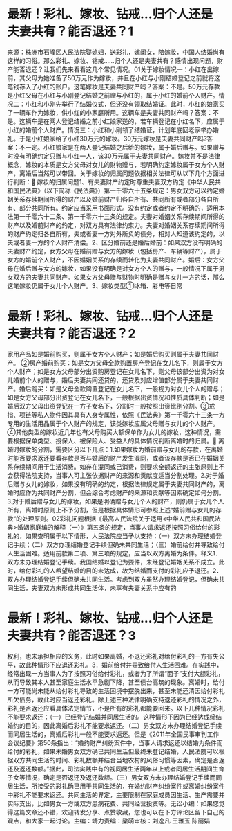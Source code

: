 # 最新！彩礼、嫁妆、钻戒…归个人还是夫妻共有？能否退还？1

来源：株洲市石峰区人民法院娶媳妇，送彩礼，嫁闺女，陪嫁妆，中国人结婚尚有这样的习俗。那么彩礼、嫁妆、钻戒……归个人还是夫妻共有？感情出现问题，财产能否退还？让我们先来看看这几个常见情况。01关于嫁妆情况一：小红在出嫁前，其父母为她准备了50万元作为嫁妆，并且在小红与小刚结婚登记之前就将这笔钱存入了小红的账户。这笔嫁妆是夫妻共同财产吗？答案：不是。50万元存款是小红父母在小红与小刚登记结婚之前赠与小红的，属于小红的婚前个人财产。情况二：小红和小刚先举行了结婚仪式，但还没有领取结婚证。此时，小红的娘家买了一辆车作为嫁妆，供小红的小家庭所用。这辆车是夫妻共同财产吗？答案：不是。这辆车是在两人登记结婚之前小红娘家送的，若车辆登记在小红名下，应属于小红的婚前个人财产。情况三：小红和小刚领了结婚证，计划年底回老家举办婚礼。于是小红娘家给了小红30万元的嫁妆。30万元嫁妆是夫妻共同财产吗?答案：不一定。小红娘家是在两人登记结婚之后给的嫁妆，属于婚后赠与。如果赠与时没有明确约定只赠与小红一人，该30万元属于夫妻共同财产。嫁妆并不是法律概念，嫁妆的本质是女方父母对女儿的财物赠与，若明确约定嫁妆属于女方个人财产，离婚后当然可以带回。关于嫁妆的归属问题依据相关法律可从以下几个方面进行判断：🔹 嫁妆的归属问题1、有夫妻财产约定时尊重夫妻双方约定《中华人民共和国民法典》（以下简称《民法典》）第一千零六十五条规定：男女双方可以约定婚姻关系存续期间所得的财产以及婚前财产归各自所有、共同所有或者部分各自所有、部分共同所有。约定应当采用书面形式。没有约定或者约定不明确的，适用本法第一千零六十二条、第一千零六十三条的规定。夫妻对婚姻关系存续期间所得的财产以及婚前财产的约定，对双方具有法律约束力。夫妻对婚姻关系存续期间所得的财产约定归各自所有，夫或者妻一方对外所负的债务，相对人知道该约定的，以夫或者妻一方的个人财产清偿。2、区分婚前还是婚后婚前：如果双方没有明确的夫妻财产约定，女方父母在婚前赠与女方的嫁妆（包括房产、车辆等财产），属于女方的婚前个人财产，不因婚姻关系的存续而转化为夫妻共同财产。婚后：女方父母在婚后赠与女方的嫁妆，如果没有明确是对女方个人的赠与，一般情况下属于男女双方的夫妻共同财产。如果女方父母赠与财物时明确是赠与女儿一方的话，那么这笔嫁妆仍属于女儿个人财产。3、嫁妆类型①冰箱、彩电等日常

# 最新！彩礼、嫁妆、钻戒…归个人还是夫妻共有？能否退还？2

家用产品如是婚前购买，则属于女方个人财产；如是婚后购买则属于夫妻共同财产。 ②房产婚前购买：如是女方父母全款购置房产登记在女儿名下，则属于女方个人财产；如是女方父母部分出资购房登记在女儿名下，则父母该部分出资为对女儿婚前个人的赠与，婚后夫妻共同还贷的，还贷及对应增值部分属于夫妻共同财产。婚后购买：如是父母全款购置登记在女儿名下，一般视为对女儿个人的赠与；如是女方父母部分出资登记在女儿名下，一般根据出资情况和性质具体判断；如是婚后双方父母出资登记在一方子女名下，分割时一般按照出资比例分割。③戒指、项链等私人物件因其具有人身专属性，依照《民法典》第一千零六十三条一方专用的生活用品属于个人财产的规定，该类嫁妆应属父母赠与女儿的个人财产。④其他类型的嫁妆近几年也有父母购买大额保单作为女儿的嫁妆，这种情况，需要根据保单类型、投保人、被保险人、受益人的具体情况判断离婚时的归属。🔹 离婚时嫁妆的分割，需要区分以下几点：1.如果嫁妆为婚前赠与女儿的存款，在离婚时能否要求返还要看存款是否与婚后的财产发生混同，或者该存款是否已在婚姻关系存续期间用于生活消费。如存在混同或已消费，则要求全额返还的主张原则上不会获得法院支持，当事人可主张依据财产的来源和贡献度适当分割处理。2.对于婚后赠与女儿的嫁妆，如果没有明确的约定，根据法律规定属于夫妻共同财产的，离婚时应作为共同财产分割，但会综合考虑财产的来源和贡献等因素确定如何分割。3.对于婚后赠与女儿的嫁妆，如果是明确赠与女儿个人的财产，则仍属于女儿个人所有，离婚时原则上不予分割，但是根据具体情形可参照上述“婚前赠与女儿的存款“的处理原则。02彩礼问题根据《最高人民法院关于适用<中华人民共和国民法典>婚姻家庭编的解释（一）》第五条的规定，当事人请求返还按照习俗给付的彩礼的，如果查明属于以下情形，人民法院应当予以支持：（一）双方未办理结婚登记手续；（二）双方办理结婚登记手续但确未共同生活；（三）婚前给付并导致给付人生活困难。适用前款第二项、第三项的规定，应当以双方离婚为条件。释义1．双方未办理结婚登记手续。我国结婚以登记为要件，未经登记婚姻关系不成立。此时，给付彩礼的人希望结婚的目的未达成，故为结婚而支付的彩礼应予退还。2．双方办理结婚登记手续但确未共同生活。考虑到双方虽然办理结婚登记，但确未共同生活，夫妻双方未形成共同生活体，未享有夫妻关系中应有的

# 最新！彩礼、嫁妆、钻戒…归个人还是夫妻共有？能否退还？3

权利，也未承担相应的义务，此时如果离婚，不退还彩礼对给付彩礼的一方有失公平，故此种情形下应退还彩礼。3．婚前给付并导致给付人生活困难。在实践中，经常出现一方当事人为了按照习俗给付彩礼，或者为了所谓“面子”支付大额彩礼，从而导致其本人甚至家庭生活水平急剧下降，甚至债台高筑的现象。离婚时，给付一方可能尚未能从给付彩礼导致的生活困境中摆脱出来，甚至未能还清因给付彩礼所欠债务，故此时应当返还彩礼。除上述三种法律明确支持退还彩礼的情况之外，彩礼是否返还应看具体法定情节，不是所有的彩礼都能要回来。以下几种情况彩礼不能要求返还：（一）已经登记结婚并同居生活的。这种情形下因为已经达成缔结婚约的目的，因此离婚后彩礼不能要求返还。（二）男女双方未办理结婚登记手续而同居生活的，离婚后彩礼一般不能要求返还。但是《2011年全国民事审判工作会议纪要》第50条指出：“婚约财产纠纷案件中，当事人请求返还以结婚为条件而给付的彩礼，如果未婚男女双方确已共同生活但最终未登记结婚，人民法院可以根据双方共同生活的时间、彩礼数额并结合当地农村的风俗习惯等因素，确定是否返还及返还数额。”据此，司法实践中有的视同居生活两年以上或者同居生活期间生育子女等情况，确定是否返还及返还数额。（三）男女双方未办理结婚登记手续而同居生活，所接受的彩礼确已用于共同生活的，在婚约财产纠纷案件或离婚纠纷案件中彩礼不能要求返还。共同生活的界定，主要限制在家庭成员因生活、生产需要并实际支出，比如男女一方或双方患病花费、共同经营投资等。无讼小编：如果您觉得这篇文章还不错，欢迎转发分享、点赞收藏，您也可以在下方评论区留下自己的观点，和大家一起讨论。主编：靖力责编：梁萌审核：刘逸凡 王雅玉 陈丽娟

